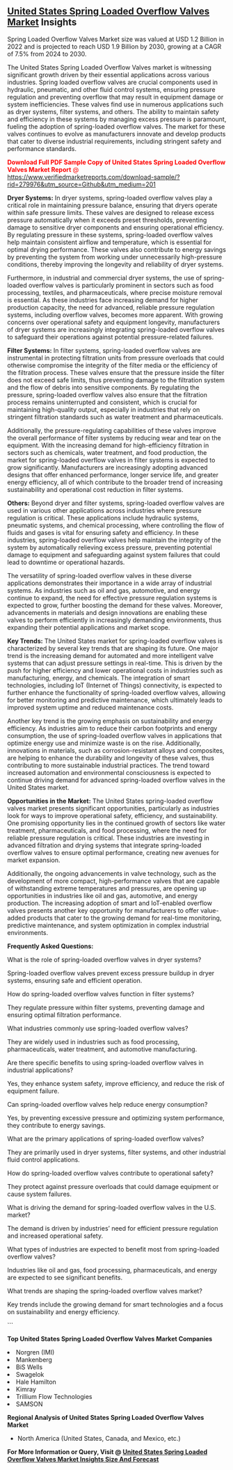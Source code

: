 <h2><a href="https://www.verifiedmarketreports.com/download-sample/?rid=279976&amp;utm_source=Github&amp;utm_medium=201" target="_blank">United States Spring Loaded Overflow Valves Market</a> Insights</h2><p>Spring Loaded Overflow Valves Market size was valued at USD 1.2 Billion in 2022 and is projected to reach USD 1.9 Billion by 2030, growing at a CAGR of 7.5% from 2024 to 2030.</p><p><p>The United States Spring Loaded Overflow Valves market is witnessing significant growth driven by their essential applications across various industries. Spring loaded overflow valves are crucial components used in hydraulic, pneumatic, and other fluid control systems, ensuring pressure regulation and preventing overflow that may result in equipment damage or system inefficiencies. These valves find use in numerous applications such as dryer systems, filter systems, and others. The ability to maintain safety and efficiency in these systems by managing excess pressure is paramount, fueling the adoption of spring-loaded overflow valves. The market for these valves continues to evolve as manufacturers innovate and develop products that cater to diverse industrial requirements, including stringent safety and performance standards. <p><span class=""><span style="color: #ff0000;"><strong>Download Full PDF Sample Copy of United States Spring Loaded Overflow Valves Market Report</strong> @ </span><a href="https://www.verifiedmarketreports.com/download-sample/?rid=279976&amp;utm_source=Github&amp;utm_medium=201" target="_blank">https://www.verifiedmarketreports.com/download-sample/?rid=279976&amp;utm_source=Github&amp;utm_medium=201</a></span></p></p><p><strong>Dryer Systems:</strong> In dryer systems, spring-loaded overflow valves play a critical role in maintaining pressure balance, ensuring that dryers operate within safe pressure limits. These valves are designed to release excess pressure automatically when it exceeds preset thresholds, preventing damage to sensitive dryer components and ensuring operational efficiency. By regulating pressure in these systems, spring-loaded overflow valves help maintain consistent airflow and temperature, which is essential for optimal drying performance. These valves also contribute to energy savings by preventing the system from working under unnecessarily high-pressure conditions, thereby improving the longevity and reliability of dryer systems.</p><p>Furthermore, in industrial and commercial dryer systems, the use of spring-loaded overflow valves is particularly prominent in sectors such as food processing, textiles, and pharmaceuticals, where precise moisture removal is essential. As these industries face increasing demand for higher production capacity, the need for advanced, reliable pressure regulation systems, including overflow valves, becomes more apparent. With growing concerns over operational safety and equipment longevity, manufacturers of dryer systems are increasingly integrating spring-loaded overflow valves to safeguard their operations against potential pressure-related failures.</p><p><strong>Filter Systems:</strong> In filter systems, spring-loaded overflow valves are instrumental in protecting filtration units from pressure overloads that could otherwise compromise the integrity of the filter media or the efficiency of the filtration process. These valves ensure that the pressure inside the filter does not exceed safe limits, thus preventing damage to the filtration system and the flow of debris into sensitive components. By regulating the pressure, spring-loaded overflow valves also ensure that the filtration process remains uninterrupted and consistent, which is crucial for maintaining high-quality output, especially in industries that rely on stringent filtration standards such as water treatment and pharmaceuticals.</p><p>Additionally, the pressure-regulating capabilities of these valves improve the overall performance of filter systems by reducing wear and tear on the equipment. With the increasing demand for high-efficiency filtration in sectors such as chemicals, water treatment, and food production, the market for spring-loaded overflow valves in filter systems is expected to grow significantly. Manufacturers are increasingly adopting advanced designs that offer enhanced performance, longer service life, and greater energy efficiency, all of which contribute to the broader trend of increasing sustainability and operational cost reduction in filter systems.</p><p><strong>Others:</strong> Beyond dryer and filter systems, spring-loaded overflow valves are used in various other applications across industries where pressure regulation is critical. These applications include hydraulic systems, pneumatic systems, and chemical processing, where controlling the flow of fluids and gases is vital for ensuring safety and efficiency. In these industries, spring-loaded overflow valves help maintain the integrity of the system by automatically relieving excess pressure, preventing potential damage to equipment and safeguarding against system failures that could lead to downtime or operational hazards.</p><p>The versatility of spring-loaded overflow valves in these diverse applications demonstrates their importance in a wide array of industrial systems. As industries such as oil and gas, automotive, and energy continue to expand, the need for effective pressure regulation systems is expected to grow, further boosting the demand for these valves. Moreover, advancements in materials and design innovations are enabling these valves to perform efficiently in increasingly demanding environments, thus expanding their potential applications and market scope.</p><p><strong>Key Trends:</strong> The United States market for spring-loaded overflow valves is characterized by several key trends that are shaping its future. One major trend is the increasing demand for automated and more intelligent valve systems that can adjust pressure settings in real-time. This is driven by the push for higher efficiency and lower operational costs in industries such as manufacturing, energy, and chemicals. The integration of smart technologies, including IoT (Internet of Things) connectivity, is expected to further enhance the functionality of spring-loaded overflow valves, allowing for better monitoring and predictive maintenance, which ultimately leads to improved system uptime and reduced maintenance costs.</p><p>Another key trend is the growing emphasis on sustainability and energy efficiency. As industries aim to reduce their carbon footprints and energy consumption, the use of spring-loaded overflow valves in applications that optimize energy use and minimize waste is on the rise. Additionally, innovations in materials, such as corrosion-resistant alloys and composites, are helping to enhance the durability and longevity of these valves, thus contributing to more sustainable industrial practices. The trend toward increased automation and environmental consciousness is expected to continue driving demand for advanced spring-loaded overflow valves in the United States market.</p><p><strong>Opportunities in the Market:</strong> The United States spring-loaded overflow valves market presents significant opportunities, particularly as industries look for ways to improve operational safety, efficiency, and sustainability. One promising opportunity lies in the continued growth of sectors like water treatment, pharmaceuticals, and food processing, where the need for reliable pressure regulation is critical. These industries are investing in advanced filtration and drying systems that integrate spring-loaded overflow valves to ensure optimal performance, creating new avenues for market expansion.</p><p>Additionally, the ongoing advancements in valve technology, such as the development of more compact, high-performance valves that are capable of withstanding extreme temperatures and pressures, are opening up opportunities in industries like oil and gas, automotive, and energy production. The increasing adoption of smart and IoT-enabled overflow valves presents another key opportunity for manufacturers to offer value-added products that cater to the growing demand for real-time monitoring, predictive maintenance, and system optimization in complex industrial environments.</p><p><strong>Frequently Asked Questions:</strong></p><p>What is the role of spring-loaded overflow valves in dryer systems?</p><p>Spring-loaded overflow valves prevent excess pressure buildup in dryer systems, ensuring safe and efficient operation.</p><p>How do spring-loaded overflow valves function in filter systems?</p><p>They regulate pressure within filter systems, preventing damage and ensuring optimal filtration performance.</p><p>What industries commonly use spring-loaded overflow valves?</p><p>They are widely used in industries such as food processing, pharmaceuticals, water treatment, and automotive manufacturing.</p><p>Are there specific benefits to using spring-loaded overflow valves in industrial applications?</p><p>Yes, they enhance system safety, improve efficiency, and reduce the risk of equipment failure.</p><p>Can spring-loaded overflow valves help reduce energy consumption?</p><p>Yes, by preventing excessive pressure and optimizing system performance, they contribute to energy savings.</p><p>What are the primary applications of spring-loaded overflow valves?</p><p>They are primarily used in dryer systems, filter systems, and other industrial fluid control applications.</p><p>How do spring-loaded overflow valves contribute to operational safety?</p><p>They protect against pressure overloads that could damage equipment or cause system failures.</p><p>What is driving the demand for spring-loaded overflow valves in the U.S. market?</p><p>The demand is driven by industries’ need for efficient pressure regulation and increased operational safety.</p><p>What types of industries are expected to benefit most from spring-loaded overflow valves?</p><p>Industries like oil and gas, food processing, pharmaceuticals, and energy are expected to see significant benefits.</p><p>What trends are shaping the spring-loaded overflow valves market?</p><p>Key trends include the growing demand for smart technologies and a focus on sustainability and energy efficiency.</p>```</p><p><strong>Top United States Spring Loaded Overflow Valves Market Companies</strong></p><div data-test-id=""><p><li>Norgren (IMI)</li><li> Mankenberg</li><li> BiS Wells</li><li> Swagelok</li><li> Hale Hamilton</li><li> Kimray</li><li> Trillium Flow Technologies</li><li> SAMSON</li></p><div><strong>Regional Analysis of&nbsp;United States Spring Loaded Overflow Valves Market</strong></div><ul><li dir="ltr"><p dir="ltr">North America&nbsp;(United States, Canada, and Mexico, etc.)</p></li></ul><p><strong>For More Information or Query, Visit @&nbsp;</strong><strong><a href="https://www.verifiedmarketreports.com/product/spring-loaded-overflow-valves-market/?utm_source=Github&amp;utm_medium=201" target="_blank">United States Spring Loaded Overflow Valves Market Insights Size And Forecast</a></strong></p></div>
